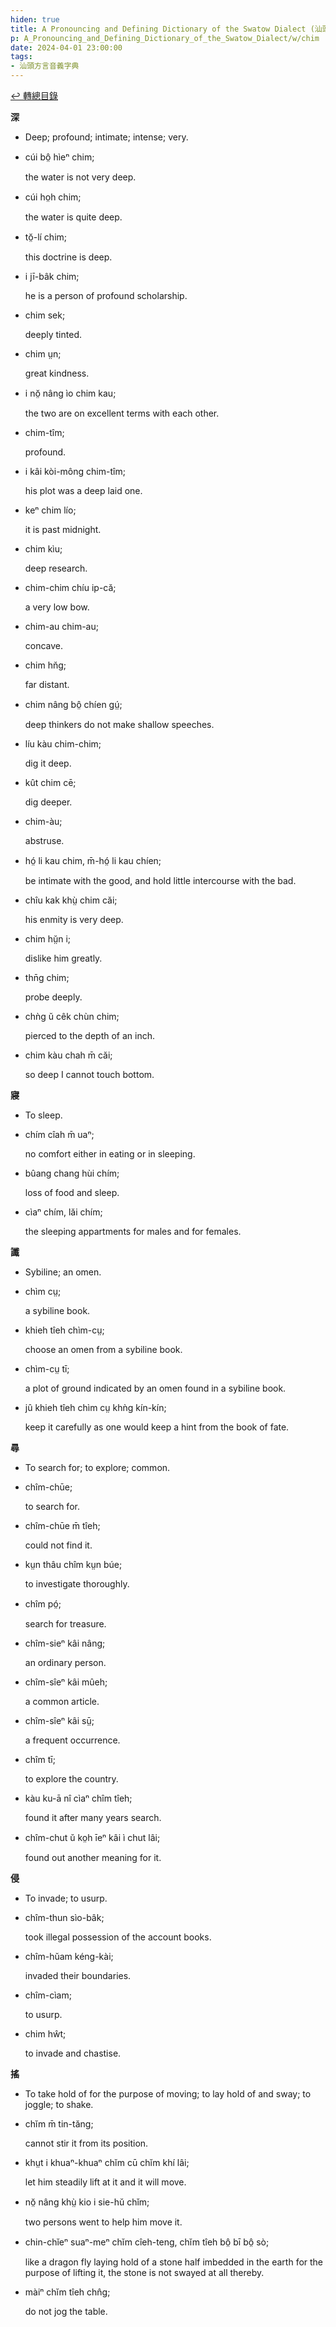 ```yaml
---
hiden: true
title: A Pronouncing and Defining Dictionary of the Swatow Dialect (汕頭方言音義字典) / chim
p: A_Pronouncing_and_Defining_Dictionary_of_the_Swatow_Dialect/w/chim
date: 2024-04-01 23:00:00
tags: 
- 汕頭方言音義字典
---
```


[↩️ 轉總目錄](/A_Pronouncing_and_Defining_Dictionary_of_the_Swatow_Dialect)


**深**
- Deep; profound; intimate; intense; very.

- cúi bô̤ hìeⁿ chim;

  the water is not very deep.

- cúi ho̤h chim;

  the water is quite deep.

- tŏ̤-lí chim;

  this doctrine is deep.

- i jī-bâk chim;

  he is a person of profound scholarship.

- chim sek;

  deeply tinted.

- chim ṳn;

  great kindness.

- i nŏ̤ nâng ìo chim kau;

  the two are on excellent terms with each other.

- chim-tîm;

  profound.

- i kâi kòi-mông chim-tîm;

  his plot was a deep laid one.

- keⁿ chim lío;

  it is past midnight.

- chim kìu;

  deep research.

- chim-chim chíu ip-că;

  a very low bow.

- chim-au chim-au;

  concave.

- chim hn̆g;

  far distant.

- chim nâng bô̤ chíen gṳ́;

  deep thinkers do not make shallow speeches.

- líu kàu chim-chim;

  dig it deep.

- kût chim cē;

  dig deeper.

- chim-àu;

  abstruse.

- hó̤ li kau chim, m̄-hó̤ li kau chíen;

  be intimate with the good, and hold little intercourse with the bad.

- chîu kak khṳ̀ chim căi;

  his enmity is very deep.

- chim hṳ̆n i;

  dislike him greatly.

- thn̄g chim;

  probe deeply.

- chǹg ŭ cêk chùn chim;

  pierced to the depth of an inch.

- chim kàu chah m̄ căi;

  so deep I cannot touch bottom.

**寢**
- To sleep.

- chím cîah m̄ uaⁿ;

  no comfort either in eating or in sleeping.

- bûang chang hùi chím;

  loss of food and sleep.

- cìaⁿ chím, lăi chím;

  the sleeping appartments for males and for females.

**讖**
- Sybiline; an omen.

- chìm cṳ;

  a sybiline book.

- khieh tîeh chìm-cṳ;

  choose an omen from a sybiline book.

- chìm-cṳ tī;

  a plot of ground indicated by an omen found in a sybiline book.

- jû khieh tîeh chìm cṳ khǹg kín-kín;

  keep it carefully as one would keep a hint from the book of fate.

**尋**
- To search for; to explore; common.

- chîm-chūe;

  to search for.

- chîm-chūe m̄ tîeh;

  could not find it.

- kṳn thâu chîm kṳn búe;

  to investigate thoroughly.

- chîm pó̤;

  search for treasure.

- chîm-sieⁿ kâi nâng;

  an ordinary person.

- chîm-sîeⁿ kâi mûeh;

  a common article.

- chîm-sîeⁿ kâi sṳ̄;

  a frequent occurrence.

- chîm tī;

  to explore the country.

- kàu ku-ā nî cìaⁿ chîm tîeh;

  found it after many years search.

- chîm-chut ŭ ko̤h īeⁿ kâi ì chut lâi;

  found out another meaning for it.

**侵**
- To invade; to usurp.

- chîm-thun sìo-bâk;

  took illegal possession of the account books.

- chîm-hŭam kéng-kài;

  invaded their boundaries.

- chîm-cìam;

  to usurp.

- chim hŵt;

  to invade and chastise.

**搖**
- To take hold of for the purpose of moving; to lay hold of and sway; to joggle; to shake.

- chĭm m̄ tin-tăng;

  cannot stir it from its position.

- khṳt i khuaⁿ-khuaⁿ chĭm cū chĭm khí lâi;

  let him steadily lift at it and it will move.

- nŏ̤ nâng khṳ̀ kio i sie-hŭ chǐm;

  two persons went to help him move it.

- chin-chĭeⁿ suaⁿ-meⁿ chĭm cîeh-teng, chĭm tîeh bô̤ bī bô̤ sò;

  like a dragon fly laying hold of a stone half  imbedded in the earth for the purpose of lifting it, the stone is not  swayed at all thereby.

- màiⁿ chĭm tîeh chn̂g;

  do not jog the table.